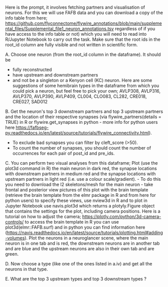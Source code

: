 Here is the prompt, it involves fetching partners and visualisation of neurons. For this we will use FAFB data and you can download a copy of the info table from here; 
https://github.com/flyconnectome/flywire_annotations/blob/main/supplemental_files/Supplemental_file1_neuron_annotations.tsv 
regardless of if you have access to the info table or not) which you will need to read into R/Jupyter Notebook to carry out the task. Make sure that the root ids in the root_id column are fully visible and not written in scientific form.

A. Choose one neuron (from the root_id column in the dataframe). It should be
  - fully reconstructed
  - have upstream and downstream partners
  - and not be a singleton or a Kenyon cell (KC) neuron.
Here are some suggestions of some hemibrain types in the dataframe from which you could pick a neuron, but feel free to pick your own; AVLP308, AVLP316, AVLP370, AVLP390, AVLP409, CL004, CLO083, CL282, CRE018, CRE027, SAD012

B. Get the neuron's top 3 downstream partners and top 3 upstream partners and the location of their respective synapses (via flywire_partners(details = TRUE) in R or flywire.get_synapses in python - more info for python users here
https://fafbseg-py.readthedocs.io/en/latest/source/tutorials/flywire_connectivity.html).
  - To exclude bad synapses you can filter by cleft_score (>50).
  - To count the number of synapses, you should count the number of occurrences for each pair of post_id and pre_ids.

C. You can perform two visual analyses from this dataframe;
  Plot (use the plot3d command in R) the main neuron in dark red, the synapse locations with downstream partners in medium red and the synapse locations with upstream partners in light red (i.e. use a colour scale/gradient). 
    - To do this you need to download the l2 skeletons/mesh for the main neuron
    - take frontal and posterior view pictures of this plot with the brain template (retrieve the brain template from the elmr package in R and from here for python users)
to specify these views, use nview3d in R and to plot in Jupyter Notebook use navis.plot3d which returns a plotyly.Figure object that contains the settings for the plot, including camera positions. Here is a tutorial on how to adjust the camera;
https://plotly.com/python/3d-camera-controls/
to access the brain template in R you can use plot3d(elmr::FAFB.surf) and in python you can find information here (https://navis.readthedocs.io/en/latest/source/tutorials/plotting.html#adding-volumes).
  Plot the neurons in a neuroglancer scene, where the main neuron is in one tab and is red, the downstream neurons are in another tab and are blue and the upstream neurons are also in their own tab and are green.

D. Now choose a type (like one of the ones listed in a.iv) and get all the neurons in that type.

E. What are the top 3 upstream types and top 3 downstream types ?
